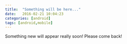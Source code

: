 ```yaml
---
title:  "Something will be here..."
date:   2016-02-21 10:04:23
categories: [android]
tags: [android,mobile]
---
```

Something new will appear really soon! Please come back!
